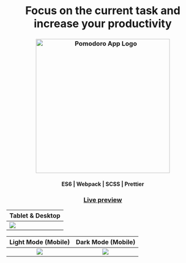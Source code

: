 <h1 align="center">Focus on the current task and increase your productivity</h1>
  
<h3 align="center">  
  <a href="https://pomodoro.madeinchema.vercel.app/">  
    <img  
      src="https://i.imgur.com/vdIhkVL.png"  
      alt="Pomodoro App Logo" width="350px" />  
  </a>  
</h3>  

<h4 align="center">ES6 | Webpack | SCSS | Prettier</h4>  

<h3 align="center">  
  <a href="https://pomodoro.madeinchema.vercel.app/">Live preview</a>
</h3>  

| Tablet & Desktop |  
|---|  
| ![](https://i.imgur.com/fcV3nMW.jpg) |  

Light Mode (Mobile)        |  Dark Mode (Mobile)  
:-------------------------:|:-------------------------:  
![](https://i.imgur.com/EWgiof9.jpg) | ![](https://i.imgur.com/fGBAayI.jpg)
